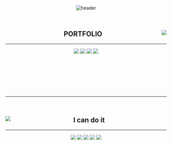 <div align="center">

![header](https://capsule-render.vercel.app/api?type=waving&animation=fadeIn&color=0:0080ff,50:43c8b0&height=300&section=header&text=DDONGYEOP&fontSize=95&fontAlign=50&animate,fadeIn&fontColor=f7e2df)

<br/>


<div align="center">
  
  <img align="right" src="https://github-readme-stats.vercel.app/api?username=DDongYeop&show_icons=true&theme=nightowl"/>
  
  ## PORTFOLIO 
  ---

  <a href="https://www.youtube.com/channel/UCpymkxdZXbUZGPvh6tTtdDQ"><img src="https://img.shields.io/badge/Youtube-e61919?style=flat-square&logo=Youtube&logoColor=FFFFF"/></a>
  <a href="http://ggm.gondr.net/user/profile/274"><img src="https://img.shields.io/badge/School-4285F4?style=flat-square&logo=Google Scholar&logoColor=FFFFFF"/></a>
  <a href="https://enchanted-otter-fc8.notion.site/Dongyeop-Kyung-7d3daa9a293c4ea989fc8683d885c85a"><img src="https://img.shields.io/badge/Notion-000000?style=flat-square&logo=Notion&logoColor=FFFFFF"/></a>
  <a href="https://www.notion.so/83e5e56488c64c3ebce1fc8085033586"><img src="https://img.shields.io/badge/Notion_DevelopmentLog-000000?style=flat-square&logo=Notion&logoColor=FFFFFF"/></a>


  <br>
 
</div>

<br/>
<br/>
<br/>
<br/>
<br/>

  ---

<br/>

<div align="center">
  
  <img align="left" src="https://github-readme-stats.vercel.app/api/top-langs/?username=DDOngYeop&theme=nightowl_repo=Computer-Science-Engineering&layout=compact&langs_count=6"/>
  
  ## I can do it 
  ---

  <img src="https://img.shields.io/badge/Unity-000000?style=flat-square&logo=Unity&logoColor=FFFFFF"/></a>
  <img src="https://img.shields.io/badge/C Sharp-239120?style=flat-square&logo=C#&logoColor=FFFFFF"/></a>
  <img src="https://img.shields.io/badge/C++-00599C?style=flat-square&logo=cplusplus&logoColor=FFFFFF"/></a>
  <img src="https://img.shields.io/badge/GitHub-181717?style=flat-square&logo=GitHub&logoColor=FFFFFF"/></a>
  <img src="https://img.shields.io/badge/Sourcetree-0052CC?style=flat-square&logo=Sourcetree&logoColor=FFFFFF"/></a>



  <br>
 
</div>

<br/>
